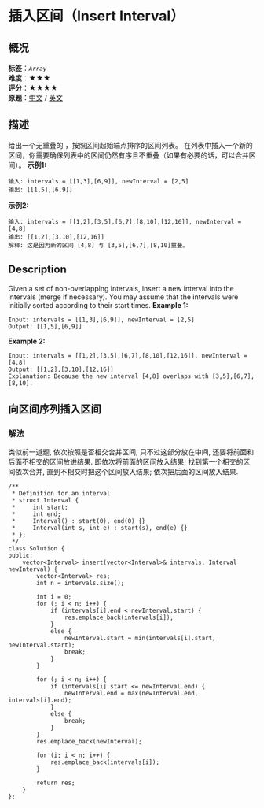 # 插入区间（Insert Interval）
## 概况
**标签**：*`Array`*<br>
**难度**：★★★<br>
**评分**：★★★★<br>
**原题**：[中文](https://leetcode-cn.com/problems/insert-interval) / [英文](https://leetcode.com/problems/insert-interval)
## 描述
给出一个无重叠的 ，按照区间起始端点排序的区间列表。
在列表中插入一个新的区间，你需要确保列表中的区间仍然有序且不重叠（如果有必要的话，可以合并区间）。
**示例1:**
```
输入: intervals = [[1,3],[6,9]], newInterval = [2,5]
输出: [[1,5],[6,9]]
```
**示例2:**
```
输入: intervals = [[1,2],[3,5],[6,7],[8,10],[12,16]], newInterval = [4,8]
输出: [[1,2],[3,10],[12,16]]
解释: 这是因为新的区间 [4,8] 与 [3,5],[6,7],[8,10]重叠。
```
## Description
Given a set of non-overlapping intervals, insert a new interval into the intervals (merge if necessary).
You may assume that the intervals were initially sorted according to their start times.
**Example 1:**
```
Input: intervals = [[1,3],[6,9]], newInterval = [2,5]
Output: [[1,5],[6,9]]
```
**Example 2:**
```
Input: intervals = [[1,2],[3,5],[6,7],[8,10],[12,16]], newInterval = [4,8]
Output: [[1,2],[3,10],[12,16]]
Explanation: Because the new interval [4,8] overlaps with [3,5],[6,7],[8,10].
```
## 向区间序列插入区间
### 解法
类似前一道题, 依次按照是否相交合并区间, 只不过这部分放在中间, 还要将前面和后面不相交的区间放进结果.
即依次将前面的区间放入结果; 找到第一个相交的区间依次合并, 直到不相交时把这个区间放入结果; 依次把后面的区间放入结果.
```
/**
 * Definition for an interval.
 * struct Interval {
 *     int start;
 *     int end;
 *     Interval() : start(0), end(0) {}
 *     Interval(int s, int e) : start(s), end(e) {}
 * };
 */
class Solution {
public:
    vector<Interval> insert(vector<Interval>& intervals, Interval newInterval) {
        vector<Interval> res;
        int n = intervals.size();
        
        int i = 0;
        for (; i < n; i++) {
            if (intervals[i].end < newInterval.start) {
                res.emplace_back(intervals[i]);
            }
            else {
                newInterval.start = min(intervals[i].start, newInterval.start);
                break;
            }
        }
        
        for (; i < n; i++) {
            if (intervals[i].start <= newInterval.end) {
                newInterval.end = max(newInterval.end, intervals[i].end);
            }
            else {
                break;
            }
        }
        res.emplace_back(newInterval);
        
        for (i; i < n; i++) {
            res.emplace_back(intervals[i]);
        }
        
        return res;
    }
};
```